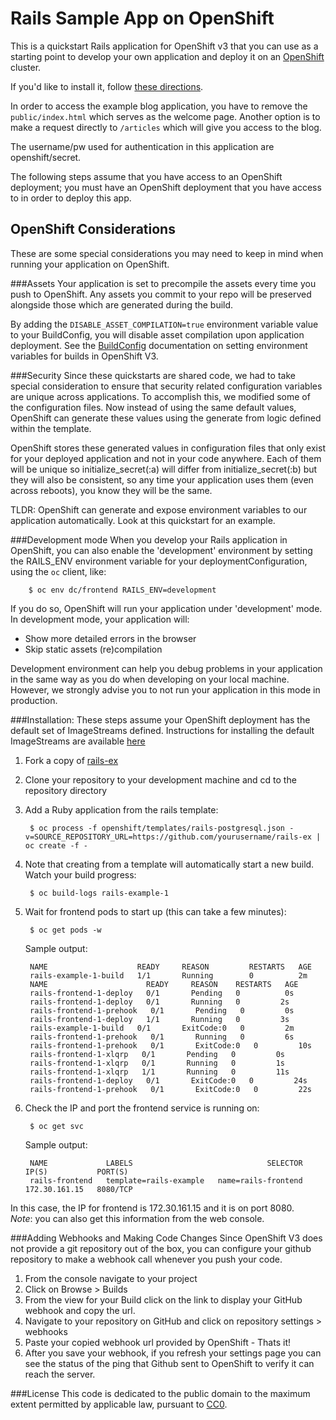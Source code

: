Rails Sample App on OpenShift
============================

This is a quickstart Rails application for OpenShift v3 that you can use as a starting point to develop your own application and deploy it on an [OpenShift](https://github.com/openshift/origin) cluster.

If you'd like to install it, follow [these directions](https://github.com/openshift/rails-ex/blob/master/README.md#installation).  

In order to access the example blog application, you have to remove the
`public/index.html` which serves as the welcome page. Another option is to make a
request directly to `/articles` which will give you access to the blog.

The username/pw used for authentication in this application are openshift/secret.

The following steps assume that you have access to an OpenShift deployment; you must have an OpenShift deployment that you have access to in order to deploy this app.

OpenShift Considerations
------------------------
These are some special considerations you may need to keep in mind when running your application on OpenShift.

###Assets
Your application is set to precompile the assets every time you push to OpenShift.
Any assets you commit to your repo will be preserved alongside those which are generated during the build.

By adding the ```DISABLE_ASSET_COMPILATION=true``` environment variable value to your BuildConfig, you will disable asset compilation upon application deployment.  See the [BuildConfig](http://docs.openshift.org/latest/dev_guide/builds.html#buildconfig-environment) documentation on setting environment variables for builds in OpenShift V3.

###Security
Since these quickstarts are shared code, we had to take special consideration to ensure that security related configuration variables are unique across applications. To accomplish this, we modified some of the configuration files. Now instead of using the same default values, OpenShift can generate these values using the generate from logic defined within the template.

OpenShift stores these generated values in configuration files that only exist for your deployed application and not in your code anywhere. Each of them will be unique so initialize_secret(:a) will differ from initialize_secret(:b) but they will also be consistent, so any time your application uses them (even across reboots), you know they will be the same.

TLDR: OpenShift can generate and expose environment variables to our application automatically. Look at this quickstart for an example.

###Development mode
When you develop your Rails application in OpenShift, you can also enable the 'development' environment by setting the RAILS_ENV environment variable for your deploymentConfiguration, using the `oc` client, like:  

		$ oc env dc/frontend RAILS_ENV=development


If you do so, OpenShift will run your application under 'development' mode. In development mode, your application will:  
*  Show more detailed errors in the browser  
*  Skip static assets (re)compilation  

Development environment can help you debug problems in your application in the same way as you do when developing on your local machine. However, we strongly advise you to not run your application in this mode in production.

###Installation: 
These steps assume your OpenShift deployment has the default set of ImageStreams defined.  Instructions for installing the default ImageStreams are available [here](http://docs.openshift.org/latest/admin_guide/install/first_steps.html)

1. Fork a copy of [rails-ex](https://github.com/openshift/rails-ex)
2. Clone your repository to your development machine and cd to the repository directory
3. Add a Ruby application from the rails template:

		$ oc process -f openshift/templates/rails-postgresql.json -v=SOURCE_REPOSITORY_URL=https://github.com/yourusername/rails-ex | oc create -f - 

4. Note that creating from a template will automatically start a new build. Watch your build progress:

		$ oc build-logs rails-example-1

5. Wait for frontend pods to start up (this can take a few minutes):  

		$ oc get pods -w


	Sample output:  

		NAME                    READY     REASON         RESTARTS   AGE
		rails-example-1-build   1/1       Running        0          2m
		NAME                      READY     REASON    RESTARTS   AGE
		rails-frontend-1-deploy   0/1       Pending   0          0s
		rails-frontend-1-deploy   0/1       Running   0         2s
		rails-frontend-1-prehook   0/1       Pending   0         0s
		rails-frontend-1-deploy   1/1       Running   0         3s
		rails-example-1-build   0/1       ExitCode:0   0         2m
		rails-frontend-1-prehook   0/1       Running   0         6s
		rails-frontend-1-prehook   0/1       ExitCode:0   0         10s
		rails-frontend-1-xlqrp   0/1       Pending   0         0s
		rails-frontend-1-xlqrp   0/1       Running   0         1s
		rails-frontend-1-xlqrp   1/1       Running   0         11s
		rails-frontend-1-deploy   0/1       ExitCode:0   0         24s
		rails-frontend-1-prehook   0/1       ExitCode:0   0         22s



6. Check the IP and port the frontend service is running on:  

		$ oc get svc


	Sample output:  

		NAME             LABELS                              SELECTOR              IP(S)           PORT(S)
		rails-frontend   template=rails-example   name=rails-frontend   172.30.161.15   8080/TCP

In this case, the IP for frontend is 172.30.161.15 and it is on port 8080.  
*Note*: you can also get this information from the web console.


###Adding Webhooks and Making Code Changes
Since OpenShift V3 does not provide a git repository out of the box, you can configure your github repository to make a webhook call whenever you push your code.

1. From the console navigate to your project  
2. Click on Browse > Builds  
3. From the view for your Build click on the link to display your GitHub webhook and copy the url.  
4. Navigate to your repository on GitHub and click on repository settings > webhooks  
5. Paste your copied webhook url provided by OpenShift - Thats it!  
6. After you save your webhook, if you refresh your settings page you can see the status of the ping that Github sent to OpenShift to verify it can reach the server.  

###License
This code is dedicated to the public domain to the maximum extent permitted by applicable law, pursuant to [CC0](http://creativecommons.org/publicdomain/zero/1.0/).
